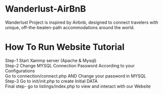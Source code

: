 # Wanderlust-AirBnB
Wanderlust Project is  inspired by Airbnb, designed to connect travelers with unique, off-the-beaten-path accommodations around the world.

# How To Run Website Tutorial<br />
Step-1 Start Xammp server (Apache & Mysql) <br />
Step-2 Change MYSQL Connection Password According to your Configurations<br />
      Go to connection/connect.php AND Change your password in MYSQL<br />
Step-3 Go to init/init.php to create Initial DATA<br />
Final step- go to listings/index.php to view and interact with our Website<br />
